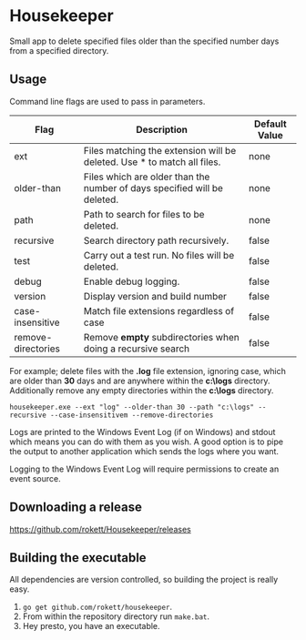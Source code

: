 # Housekeeper

Small app to delete specified files older than the specified number days from a specified directory.

## Usage

Command line flags are used to pass in parameters.

| Flag               | Description                                                              | Default Value |
| ------------------ | ------------------------------------------------------------------------ | ------------- |
| ext                | Files matching the extension will be deleted. Use * to match all files.  | none          |
| older-than         | Files which are older than the number of days specified will be deleted. | none          |
| path               | Path to search for files to be deleted.                                  | none          |
| recursive          | Search directory path recursively.                                       | false         |
| test               | Carry out a test run.  No files will be deleted.                         | false         |
| debug              | Enable debug logging.                                                    | false         |
| version            | Display version and build number                                         | false         |
| case-insensitive   | Match file extensions regardless of case                                 | false         |
| remove-directories | Remove **empty** subdirectories when doing a recursive search            | false         |

For example; delete files with the **.log** file extension, ignoring case, which are older than **30** days and are anywhere within the **c:\logs** directory.  Additionally remove any empty directories within the **c:\logs** directory.

````Batchfile
housekeeper.exe --ext "log" --older-than 30 --path "c:\logs" --recursive --case-insensitivem --remove-directories
````

Logs are printed to the Windows Event Log (if on Windows) and stdout which means you can do with them as you wish.  A good option is to pipe the output to another application which sends the logs where you want.

Logging to the Windows Event Log will require permissions to create an event source.

## Downloading a release

<https://github.com/rokett/Housekeeper/releases>

## Building the executable

All dependencies are version controlled, so building the project is really easy.

1. `go get github.com/rokett/housekeeper`.
2. From within the repository directory run `make.bat`.
3. Hey presto, you have an executable.
